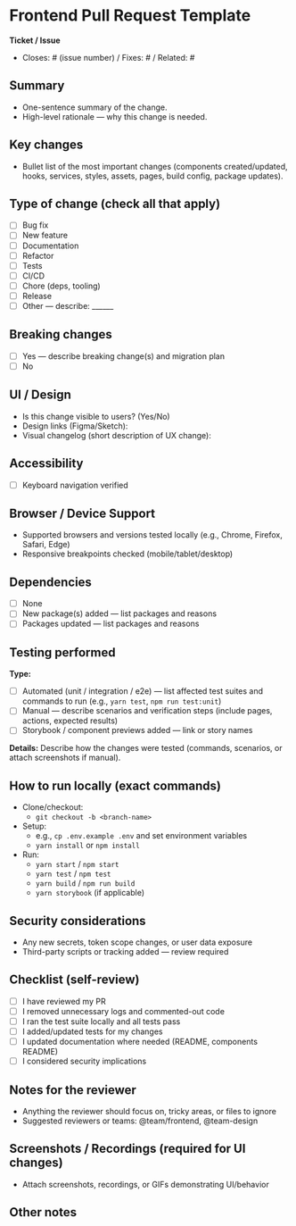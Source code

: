 # Frontend Pull Request Template

**Ticket / Issue**
- Closes: # (issue number) / Fixes: # / Related: #

## Summary
- One-sentence summary of the change.
- High-level rationale — why this change is needed.

## Key changes
- Bullet list of the most important changes (components created/updated, hooks, services, styles, assets, pages, build config, package updates).

## Type of change (check all that apply)
- [ ] Bug fix
- [ ] New feature
- [ ] Documentation
- [ ] Refactor
- [ ] Tests
- [ ] CI/CD
- [ ] Chore (deps, tooling)
- [ ] Release
- [ ] Other — describe: ______

## Breaking changes
- [ ] Yes — describe breaking change(s) and migration plan
- [ ] No

## UI / Design
- Is this change visible to users? (Yes/No)
- Design links (Figma/Sketch):
- Visual changelog (short description of UX change):

## Accessibility
- [ ] Keyboard navigation verified

## Browser / Device Support
- Supported browsers and versions tested locally (e.g., Chrome, Firefox, Safari, Edge)
- Responsive breakpoints checked (mobile/tablet/desktop)

## Dependencies
- [ ] None
- [ ] New package(s) added — list packages and reasons
- [ ] Packages updated — list packages and reasons

## Testing performed
**Type:**
- [ ] Automated (unit / integration / e2e) — list affected test suites and commands to run (e.g., `yarn test`, `npm run test:unit`)
- [ ] Manual — describe scenarios and verification steps (include pages, actions, expected results)
- [ ] Storybook / component previews added — link or story names

**Details:**
Describe how the changes were tested (commands, scenarios, or attach screenshots if manual).

## How to run locally (exact commands)
- Clone/checkout:
  - `git checkout -b <branch-name>`
- Setup:
  - e.g., `cp .env.example .env` and set environment variables
  - `yarn install` or `npm install`
- Run:
  - `yarn start` / `npm start`
  - `yarn test` / `npm test`
  - `yarn build` / `npm run build`
  - `yarn storybook` (if applicable)

## Security considerations
- Any new secrets, token scope changes, or user data exposure
- Third-party scripts or tracking added — review required

## Checklist (self-review)
- [ ] I have reviewed my PR
- [ ] I removed unnecessary logs and commented-out code
- [ ] I ran the test suite locally and all tests pass
- [ ] I added/updated tests for my changes
- [ ] I updated documentation where needed (README, components README)
- [ ] I considered security implications

## Notes for the reviewer
- Anything the reviewer should focus on, tricky areas, or files to ignore
- Suggested reviewers or teams: @team/frontend, @team-design

## Screenshots / Recordings (required for UI changes)
- Attach screenshots, recordings, or GIFs demonstrating UI/behavior

## Other notes
